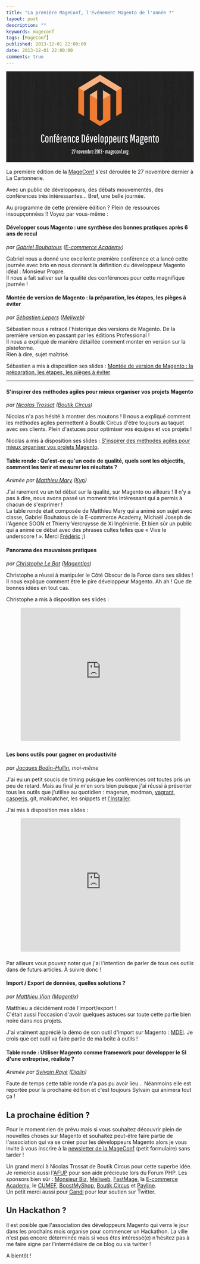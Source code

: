 ```yaml
---
title: "La première MageConf, l'événement Magento de l'année ?"
layout: post
description: ""
keywords: mageconf
tags: [MageConf]
published: 2013-12-01 22:00:00
date: 2013-12-01 22:00:00
comments: true
---
```


<p class="center">
    <a href="http://jacques.sh/2013/12/la-premiere-mageconf-terminee.html" title=""><img src="/images/posts/mageconf2013/mageconf_fin.jpg" alt="MageConf 2013" /></a>
</p>

La première édition de la [MageConf][mc] s'est déroulée le 27 novembre dernier à La Cartonnerie.

Avec un public de développeurs, des débats mouvementés, des conférences très intéressantes... Bref, une belle journée.

[mc]: http://mageconf.org/

Au programme de cette première édition ? Plein de ressources insoupçonnées !! Voyez par vous-même :

#### Développer sous Magento : une synthèse des bonnes pratiques après 6 ans de recul

_par [Gabriel Bouhatous][gabriel] ([E-commerce Academy][academy])_

Gabriel nous a donné une excellente première conférence et a lancé cette journée avec brio en nous donnant la définition du développeur Magento idéal : Monsieur Propre.  
Il nous a fait saliver sur la qualité des conférences pour cette magnifique journée !

[gabriel]: https://twitter.com/expert_magento
[academy]: http://magento.academy-ecommerce.com/

#### Montée de version de Magento : la préparation, les étapes, les pièges à éviter

_par [Sébastien Lepers][meliweb] ([Meliweb][meliweb])_

Sébastien nous a retracé l'historique des versions de Magento. De la première version en passant par les éditions Professional !  
Il nous a expliqué de manière détaillée comment monter en version sur la plateforme.  
Rien à dire, sujet maîtrisé.

Sébastien a mis à disposition ses slides : [Montée de version de Magento : la préparation, les étapes, les pièges à éviter][slides_seb]

[meliweb]: http://www.meliweb.fr/
[slides_seb]: http://www.meliweb.fr/mageconf-montee-version.pdf

<!-- more start -->

----------

#### S'inspirer des méthodes agiles pour mieux organiser vos projets Magento

_par [Nicolas Trossat][nico] ([Boutik Circus][bc])_

Nicolas n'a pas hésité à montrer des moutons ! Il nous a expliqué comment les méthodes agiles permettent à Boutik Circus d'être toujours au taquet avec ses clients. Plein d'astuces pour optimiser vos équipes et vos projets !

Nicolas a mis à disposition ses slides : [S'inspirer des méthodes agiles pour mieux organiser vos projets Magento][slides_nico].

[nico]: https://twitter.com/boutikcircus
[bc]: http://www.boutikcircus.com/
[slides_nico]: http://mageconf.org/media/slides/Methodes_Agiles.pdf

#### Table ronde : Qu'est-ce qu'un code de qualité, quels sont les objectifs, comment les tenir et mesurer les résultats ?

_Animée par [Matthieu Mary][matthieu] ([Kyp][kyp])_

J'ai rarement vu un tel débat sur la qualité, sur Magento ou ailleurs ! Il n'y a pas à dire, nous avons passé un moment très intéressant qui a permis à chacun de s'exprimer !  
La table ronde était composée de Matthieu Mary qui a animé son sujet avec classe, Gabriel Bouhatous de la E-commerce Academy, Michaël Joseph de l'Agence SOON et Thierry Vercruysse de Xi Ingénierie. Et bien sûr un public qui a animé ce débat avec des phrases cultes telles que « Vive le underscore ! ». Merci [Frédéric][fred] ;)

[kyp]: http://www.kyp.fr/
[matthieu]: https://twitter.com/matthieumary
[fred]: http://www.martinez-frederic.fr/

#### Panorama des mauvaises pratiques

_par [Christophe Le Bot][bot] ([Magentips][magentips])_

Christophe a réussi à manipuler le Côté Obscur de la Force dans ses slides ! Il nous explique comment être le pire développeur Magento. Ah ah ! Que de bonnes idées en tout cas.

Christophe a mis à disposition ses slides :

<div style="margin: 10px auto; width:427px;">
<iframe src="http://www.slideshare.net/slideshow/embed_code/28762533?rel=0&startSlide=2" width="427" height="356" frameborder="0" marginwidth="0" marginheight="0" scrolling="no" style="border:1px solid #CCC;border-width:1px 1px 0;margin-bottom:5px;" center allowfullscreen> </iframe>
</div>

[magentips]: http://www.magentips.com/
[bot]: https://twitter.com/magentips

#### Les bons outils pour gagner en productivité

_par [Jacques Bodin-Hullin][jbh], moi-même_

J'ai eu un petit soucis de timing puisque les conférences ont toutes pris un peu de retard. Mais au final je m'en sors bien puisque j'ai réussi à présenter tous les outils que j'utilise au quotidien : magerun, modman, [vagrant][vagrant], [casperjs][casper], git, mailcatcher, les snippets et [l'Installer][instlr].

J'ai mis à disposition mes slides :

<div style="margin: 10px auto; width:427px;">
<iframe src="http://www.slideshare.net/slideshow/embed_code/28702570?rel=0&startSlide=2" width="427" height="356" frameborder="0" marginwidth="0" marginheight="0" scrolling="no" style="border:1px solid #CCC;border-width:1px 1px 0;margin-bottom:5px; margin-left: auto; margin-right: auto;" center allowfullscreen> </iframe>
</div>

Par ailleurs vous pouvez noter que j'ai l'intention de parler de tous ces outils dans de futurs articles. À suivre donc !

[jbh]: https://twitter.com/jacquesbh
[casper]: https://github.com/jacquesbh/hackathon-casperjs/
[vagrant]: https://github.com/monsieurbiz/vagrant-magento/
[instlr]: https://github.com/jacquesbh/installer/

#### Import / Export de données, quelles solutions ?

_par [Matthieu Vion][vion] ([Magentix][magentix])_

Matthieu a décidément rodé l'import/export !  
C'était aussi l'occasion d'avoir quelques astuces sur toute cette partie bien noire dans nos projets.

J'ai vraiment apprécié la démo de son outil d'import sur Magento : [MDEI][mdei]. Je crois que cet outil va faire partie de ma boîte à outils !

[vion]: https://twitter.com/_magentix
[magentix]: http://www.magentix.fr/
[mdei]: https://github.com/magentix/MDEI

#### Table ronde : Utiliser Magento comme framework pour développer le SI d'une entreprise, réaliste ?

_Animée par [Sylvain Rayé][sylvain] ([Diglin][diglin])_

Faute de temps cette table ronde n'a pas pu avoir lieu... Néanmoins elle est reportée pour la prochaine édition et c'est toujours Sylvain qui animera tout ça !

[sylvain]: https://twitter.com/sylvainraye
[diglin]: http://www.diglin.com/


## La prochaine édition ?

Pour le moment rien de prévu mais si vous souhaitez découvrir plein de nouvelles choses sur Magento et souhaitez peut-être faire partie de l'association qui va se créer pour les développeurs Magento alors je vous invite à vous inscrire à la [newsletter de la MageConf][newsletter] (petit formulaire) sans tarder !

Un grand merci à Nicolas Trossat de Boutik Circus pour cette superbe idée. Je remercie aussi l'[AFUP][afup] pour son aide précieuse lors du Forum PHP. Les sponsors bien sûr : [Monsieur Biz][mbiz], [Meliweb][meliweb], [FastMage][fastmage], la [E-commerce Academy][academy], le [CUMEF][cumef], [BoostMyShop][bms], [Boutik Circus][bc] et [Payline][payline].  
Un petit merci aussi pour [Gandi][gandi] pour leur soutien sur Twitter.

[mbiz]: http://monsieurbiz.com/
[fastmage]: http://www.fast-mage.com/
[newsletter]: http://mageconf.org/quisommesnous#newsletter
[cumef]: http://www.cumef.com/
[bms]: http://www.boostmyshop.com/
[payline]: http://www.payline.com/
[gandi]: https://www.gandi.net/
[afup]: http://afup.org/

## Un Hackathon ?

Il est posible que l'association des développeurs Magento qui verra le jour dans les prochains mois organise pour commencer un Hackathon. La ville n'est pas encore déterminée mais si vous êtes intéressé(e) n'hésitez pas à me faire signe par l'intermédiaire de ce blog ou via twitter !

A bientôt !

<!-- more end -->

